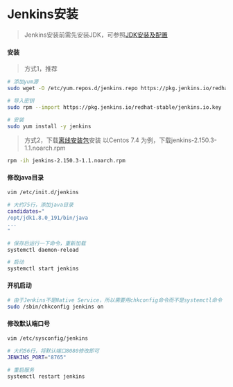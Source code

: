 # Jenkins安装

> Jenkins安装前需先安装JDK，可参照[JDK安装及配置](/linux/jdk.md)

#### 安装

> 方式1，推荐

```bash
# 添加yum源
sudo wget -O /etc/yum.repos.d/jenkins.repo https://pkg.jenkins.io/redhat-stable/jenkins.repo

# 导入密钥
sudo rpm --import https://pkg.jenkins.io/redhat-stable/jenkins.io.key

# 安装
sudo yum install -y jenkins
```

> 方式2，下载[离线安装包](https://jenkins.io/download/)安装
> 以Centos 7.4 为例，下载jenkins-2.150.3-1.1.noarch.rpm

```bash
rpm -ih jenkins-2.150.3-1.1.noarch.rpm
```

#### 修改java目录

```bash
vim /etc/init.d/jenkins

# 大约75行，添加java目录
candidates="
/opt/jdk1.8.0_191/bin/java
...
"

# 保存后运行一下命令，重新加载
systemctl daemon-reload

# 启动
systemctl start jenkins
```

#### 开机启动

```bash
# 由于Jenkins不是Native Service，所以需要用chkconfig命令而不是systemctl命令
sudo /sbin/chkconfig jenkins on
```

#### 修改默认端口号

```bash
vim /etc/sysconfig/jenkins

# 大约56行，将默认端口8080修改即可
JENKINS_PORT="8765"

# 重启服务
systemctl restart jenkins
```